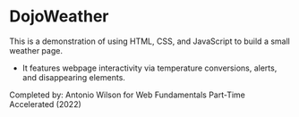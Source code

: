 # DojoWeather
This is a demonstration of using HTML, CSS, and JavaScript to build a small weather page.

- It features webpage interactivity via temperature conversions, alerts, and disappearing elements.



Completed by: Antonio Wilson for Web Fundamentals Part-Time Accelerated (2022)
